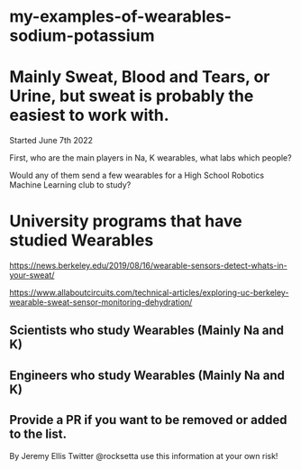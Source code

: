 # my-examples-of-wearables-sodium-potassium

# Mainly Sweat, Blood and Tears, or Urine, but sweat is probably the easiest to work with.


Started June 7th 2022

First, who are the main players in Na, K wearables, what labs which people?

Would any of them send a few wearables for a High School Robotics Machine Learning club to study?


# University programs that have studied Wearables

https://news.berkeley.edu/2019/08/16/wearable-sensors-detect-whats-in-your-sweat/

https://www.allaboutcircuits.com/technical-articles/exploring-uc-berkeley-wearable-sweat-sensor-monitoring-dehydration/



## Scientists who study Wearables (Mainly Na and K)




## Engineers who study Wearables (Mainly Na and K)


## Provide a PR if you want to be removed or added to the list.















By Jeremy Ellis Twitter @rocksetta use this information at your own risk!
